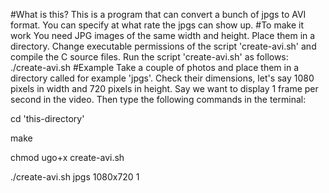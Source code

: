 #What is this?
This is a program that can convert a bunch of jpgs to AVI format. 
You can specify at what rate the jpgs can show up.
#To make it work
You need JPG images of the same width and height. 
Place them in a directory.
Change executable permissions of the script 'create-avi.sh' and compile the C source files.
Run the script 'create-avi.sh' as follows:
./create-avi.sh <path where the jpgs reside> <widthxheight of the jpgs> <the number of jpgs> 
#Example
Take a couple of photos and place them in a directory called for example 'jpgs'. 
Check their dimensions, let's say 1080 pixels in width and 720 pixels in height. 
Say we want to display 1 frame per second in the video. 
Then type the following commands in the terminal:

cd 'this-directory'

make 

chmod ugo+x create-avi.sh 

./create-avi.sh jpgs 1080x720 1
